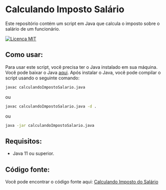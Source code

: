 # Calculando Imposto Salário

Este repositório contém um script em Java que calcula o imposto sobre o salário de um funcionário.

[![Licença MIT](https://img.shields.io/badge/license-MIT-green.svg)](LICENSE)

## Como usar: 
Para usar este script, você precisa ter o Java instalado em sua máquina. Você pode baixar o Java [aqui](https://www.java.com/pt-BR/download/).
Após instalar o Java, você pode compilar o script usando o seguinte comando:
```bash
javac calculandoImpostoSalario.java
```
ou
```bash
javac calculandoImpostoSalario.java -d .
```
ou
```bash
java -jar calculandoImpostoSalario.java
```

## Requisitos:
- Java 11 ou superior.

## Código fonte:
Você pode encontrar o código fonte aqui: [Calculando Imposto do Salário](https://github.com/Andrehlb/Java/blob/33a7609309c67b53becfec7573362678e3ea524e/calculandoImpostoSalario.java)

